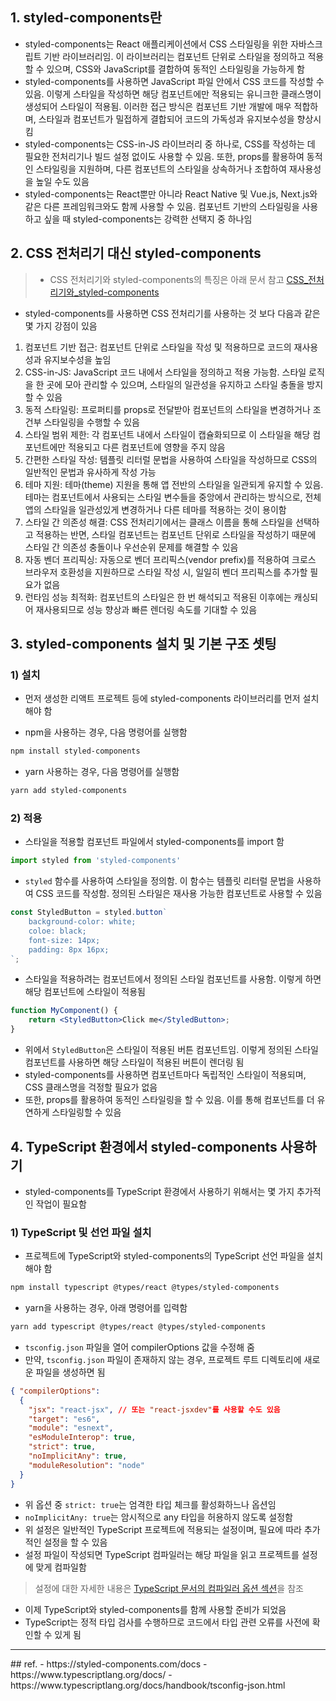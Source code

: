 ## 1. styled-components란
- styled-components는 React 애플리케이션에서 CSS 스타일링을 위한 자바스크립트 기반 라이브러리임. 이 라이브러리는 컴포넌트 단위로 스타일을 정의하고 적용할 수 있으며, CSS와 JavaScript를 결합하여 동적인 스타일링을 가능하게 함
- styled-components를 사용하면 JavaScript 파일 안에서 CSS 코드를 작성할 수 있음. 이렇게 스타일을 작성하면 해당 컴포넌트에만 적용되는 유니크한 클래스명이 생성되어 스타일이 적용됨. 이러한 접근 방식은 컴포넌트 기반 개발에 매우 적합하며, 스타일과 컴포넌트가 밀접하게 결합되어 코드의 가독성과 유지보수성을 향상시킴
- styled-components는 CSS-in-JS 라이브러리 중 하나로, CSS를 작성하는 데 필요한 전처리기나 빌드 설정 없이도 사용할 수 있음. 또한, props를 활용하여 동적인 스타일링을 지원하며, 다른 컴포넌트의 스타일을 상속하거나 조합하여 재사용성을 높일 수도 있음
- styled-components는 React뿐만 아니라 React Native 및 Vue.js, Next.js와 같은 다른 프레임워크와도 함께 사용할 수 있음. 컴포넌트 기반의 스타일링을 사용하고 싶을 때 styled-components는 강력한 선택지 중 하나임

## 2. CSS 전처리기 대신 styled-components

> - CSS 전처리기와 styled-components의 특징은 아래 문서 참고
> [CSS_전처리기와_styled-components](../CSS/CSS_전처리기와_styled-components.md)

- styled-components를 사용하면 CSS 전처리기를 사용하는 것 보다 다음과 같은 몇 가지 강점이 있음

1. 컴포넌트 기반 접근: 컴포넌트 단위로 스타일을 작성 및 적용하므로 코드의 재사용성과 유지보수성을 높임
2. CSS-in-JS: JavaScript 코드 내에서 스타일을 정의하고 적용 가능함. 스타일 로직을 한 곳에 모아 관리할 수 있으며, 스타일의 일관성을 유지하고 스타일 충돌을 방지할 수 있음
3. 동적 스타일링: 프로퍼티를 props로 전달받아 컴포넌트의 스타일을 변경하거나 조건부 스타일링을 수행할 수 있음
4. 스타일 범위 제한: 각 컴포넌트 내에서 스타일이 캡슐화되므로 이 스타일을 해당 컴포넌트에만 적용되고 다른 컴포넌트에 영향을 주지 않음
5. 간편한 스타일 작성: 템플릿 리터럴 문법을 사용하여 스타일을 작성하므로 CSS의 일반적인 문법과 유사하게 작성 가능
6. 테마 지원: 테마(theme) 지원을 통해 앱 전반의 스타일을 일관되게 유지할 수 있음. 테마는 컴포넌트에서 사용되는 스타일 변수들을 중앙에서 관리하는 방식으로, 전체 앱의 스타일을 일관성있게 변경하거나 다른 테마를 적용하는 것이 용이함
7. 스타일 간 의존성 해결: CSS 전처리기에서는 클래스 이름을 통해 스타일을 선택하고 적용하는 반면, 스타일 컴포넌트는 컴포넌트 단위로 스타일을 작성하기 때문에 스타일 간 의존성 충돌이나 우선순위 문제를 해결할 수 있음
8. 자동 벤더 프리픽싱: 자동으로 벤더 프리픽스(vendor prefix)를 적용하여 크로스 브라우저 호환성을 지원하므로 스타일 작성 시, 일일히 벤더 프리픽스를 추가할 필요가 없음
9. 런타임 성능 최적화: 컴포넌트의 스타일은 한 번 해석되고 적용된 이후에는 캐싱되어 재사용되므로 성능 향상과 빠른 렌더링 속도를 기대할 수 있음

## 3. styled-components 설치 및 기본 구조 셋팅
### 1) 설치
- 먼저 생성한 리액트 프로젝트 등에 styled-components 라이브러리를 먼저 설치해야 함

- npm을 사용하는 경우, 다음 명령어를 실행함
```bash
npm install styled-components
```

- yarn 사용하는 경우, 다음 명령어를 실행함
```bash
yarn add styled-components
```

### 2) 적용
- 스타일을 적용할 컴포넌트 파일에서 styled-components를 import 함
```javascript
import styled from 'styled-components'
```

- `styled` 함수를 사용하여 스타일을 정의함. 이 함수는 템플릿 리터럴 문법을 사용하여 CSS 코드를 작성함. 정의된 스타일은 재사용 가능한 컴포넌트로 사용할 수 있음
```js
const StyledButton = styled.button`
	background-color: white;
	coloe: black;
	font-size: 14px;
	padding: 8px 16px;
`;
```

- 스타일을 적용하려는 컴포넌트에서 정의된 스타일 컴포넌트를 사용함. 이렇게 하면 해당 컴포넌트에 스타일이 적용됨
```jsx
function MyComponent() {
	return <StyledButton>Click me</StyledButton>;
}
```

- 위에서 `StyledButton`은 스타일이 적용된 버튼 컴포넌트임. 이렇게 정의된 스타일 컴포넌트를 사용하면 해당 스타일이 적용된 버튼이 렌더링 됨
- styled-components를 사용하면 컴포넌트마다 독립적인 스타일이 적용되며, CSS 클래스명을 걱정할 필요가 없음
- 또한, props를 활용하여 동적인 스타일링을 할 수 있음. 이를 통해 컴포넌트를 더 유연하게 스타일링할 수 있음


## 4. TypeScript 환경에서 styled-components 사용하기
- styled-components를 TypeScript 환경에서 사용하기 위해서는 몇 가지 추가적인 작업이 필요함

### 1) TypeScript 및 선언 파일 설치
- 프로젝트에 TypeScript와 styled-components의 TypeScript 선언 파일을 설치해야 함
```bash
npm install typescript @types/react @types/styled-components
```

- yarn을 사용하는 경우, 아래 명령어를 입력함
```bash
yarn add typescript @types/react @types/styled-components
```

- `tsconfig.json` 파일을 열어 compilerOptions 값을 수정해 줌
- 만약, `tsconfig.json` 파일이 존재하지 않는 경우, 프로젝트 루트 디렉토리에 새로운 파일을 생성하면 됨
```json
{ "compilerOptions":
  { 
    "jsx": "react-jsx", // 또는 "react-jsxdev"를 사용할 수도 있음
    "target": "es6",
    "module": "esnext",
    "esModuleInterop": true,
    "strict": true,
    "noImplicitAny": true,
    "moduleResolution": "node"
  }
}
```
- 위 옵션 중 `strict: true`는 엄격한 타입 체크를 활성화하느나 옵션임
- `noImplicitAny: true`는 암시적으로 any 타입을 허용하지 않도록 설정함
- 위 설정은 일반적인 TypeScript 프로젝트에 적용되는 설정이며, 필요에 따라 추가적인 설정을 할 수 있음
- 설정 파일이 작성되면 TypeScript 컴파일러는 해당 파일을 읽고 프로젝트를 설정에 맞게 컴파일함

> 설정에 대한 자세한 내용은 [TypeScript 문서의 컴파일러 옵션 섹션](https://www.typescriptlang.org/docs/handbook/tsconfig-json.html)을 참조

- 이제 TypeScript와 styled-components를 함께 사용할 준비가 되었음
- TypeScript는 정적 타입 검사를 수행하므로 코드에서 타입 관련 오류를 사전에 확인할 수 있게 됨




<hr>
## ref.
- https://styled-components.com/docs
- https://www.typescriptlang.org/docs/
- https://www.typescriptlang.org/docs/handbook/tsconfig-json.html